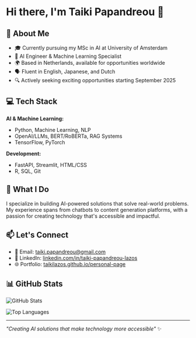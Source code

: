 # Hi there, I'm Taiki Papandreou 👋

## 🚀 About Me
- 🎓 Currently pursuing my MSc in AI at University of Amsterdam
- 🤖 AI Engineer & Machine Learning Specialist
- 🌍 Based in Netherlands, available for opportunities worldwide
- 🗣️ Fluent in English, Japanese, and Dutch
- 🔍 Actively seeking exciting opportunities starting September 2025

## 💻 Tech Stack
**AI & Machine Learning:**
- Python, Machine Learning, NLP
- OpenAI/LLMs, BERT/RoBERTa, RAG Systems
- TensorFlow, PyTorch

**Development:**
- FastAPI, Streamlit, HTML/CSS
- R, SQL, Git

## 🌟 What I Do
I specialize in building AI-powered solutions that solve real-world problems. My experience spans from chatbots to content generation platforms, with a passion for creating technology that's accessible and impactful.

## 📫 Let's Connect
- 📧 Email: [taiki.papandreou@gmail.com](mailto:taiki.papandreou@gmail.com)
- 💼 LinkedIn: [linkedin.com/in/taiki-papandreou-lazos](https://linkedin.com/in/taiki-papandreou-lazos-a341981b5/)
- 🌐 Portfolio: [taikilazos.github.io/personal-page](https://taikilazos.github.io/personal-page)

## 📊 GitHub Stats
![GitHub Stats](https://github-readme-stats.vercel.app/api?username=TaikiLazos&show_icons=true&theme=default&hide_border=true)

![Top Languages](https://github-readme-stats.vercel.app/api/top-langs/?username=TaikiLazos&layout=compact&theme=default&hide_border=true)

---
*"Creating AI solutions that make technology more accessible"* ✨